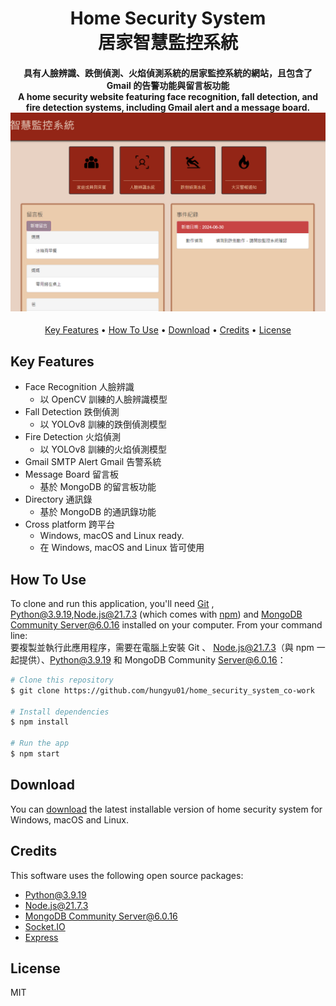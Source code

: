 
<h1 align="center">
  Home Security System
  <br>
  居家智慧監控系統
</h1>

<h4 align="center">具有人臉辨識、跌倒偵測、火焰偵測系統的居家監控系統的網站，且包含了 Gmail 的告警功能與留言板功能
<br>
A home security website featuring face recognition, fall detection, and fire detection systems, including Gmail alert and a message board.  
<img src="https://github.com/hungyu01/home_security_system_co-work/blob/main/public/example.png" alt="Home_Security_System" width: 600px>
</h4>

<p align="center">
  <a href="#key-features">Key Features</a> •
  <a href="#how-to-use">How To Use</a> •
  <a href="#download">Download</a> •
  <a href="#credits">Credits</a> •
  <a href="#license">License</a>
</p>

## Key Features

* Face Recognition 人臉辨識
  - 以 OpenCV 訓練的人臉辨識模型
* Fall Detection 跌倒偵測
  - 以 YOLOv8 訓練的跌倒偵測模型
* Fire Detection 火焰偵測
  - 以 YOLOv8 訓練的火焰偵測模型
* Gmail SMTP Alert Gmail 告警系統
* Message Board 留言板
  - 基於 MongoDB 的留言板功能
* Directory 通訊錄
  - 基於 MongoDB 的通訊錄功能
* Cross platform 跨平台
  - Windows, macOS and Linux ready.
  - 在 Windows, macOS and Linux 皆可使用

## How To Use

To clone and run this application, you'll need [Git](https://git-scm.com) , [Python@3.9.19](https://www.python.org/downloads/),[Node.js@21.7.3](https://nodejs.org/en/download/) (which comes with [npm](http://npmjs.com)) and [MongoDB Community Server@6.0.16](https://www.mongodb.com/try/download/community) installed on your computer. From your command line:
<br>
要複製並執行此應用程序，需要在電腦上安裝 Git 、 Node.js@21.7.3（與 npm 一起提供）、Python@3.9.19 和 MongoDB Community Server@6.0.16：

```bash
# Clone this repository
$ git clone https://github.com/hungyu01/home_security_system_co-work

# Install dependencies
$ npm install

# Run the app
$ npm start
```


## Download

You can [download](https://github.com/hungyu01/home_security_system_co-work) the latest installable version of home security system for Windows, macOS and Linux.

## Credits

This software uses the following open source packages:

- [Python@3.9.19](https://www.python.org/downloads/)
- [Node.js@21.7.3](https://nodejs.org/)
- [MongoDB Community Server@6.0.16](https://www.mongodb.com/try/download/community)
- [Socket.IO](https://socket.io/)
- [Express](https://expressjs.com/)

## License

MIT
